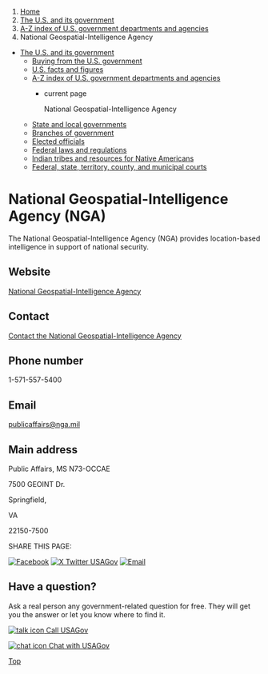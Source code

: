 1. [Home](/)
2. [The U.S. and its government](/about-the-us)
3. [A-Z index of U.S. government departments and agencies](/agency-index)
4. National Geospatial-Intelligence Agency

* [The U.S. and its government](/about-the-us)
  + [Buying from the U.S. government](/buy-from-government)
  + [U.S. facts and figures](/facts-figures)
  + [A-Z index of U.S. government departments and agencies](/agency-index)
    - current page

      National Geospatial-Intelligence Agency
  + [State and local governments](/state-local-governments)
  + [Branches of government](/branches-of-government)
  + [Elected officials](/elected-officials)
  + [Federal laws and regulations](/laws-and-regulations)
  + [Indian tribes and resources for Native Americans](/tribes)
  + [Federal, state, territory, county, and municipal courts](/courts)

National Geospatial-Intelligence Agency
(NGA)
=============================================

The National Geospatial-Intelligence Agency (NGA) provides location-based intelligence in support of national security.

Website
-------

[National Geospatial-Intelligence Agency](http://www.nga.mil/)

Contact
-------

[Contact the National Geospatial-Intelligence Agency](https://www.nga.mil/contact/Contact_Us.html)

Phone number
------------

1-571-557-5400

Email
-----

[publicaffairs@nga.mil](mailto:publicaffairs@nga.mil)

Main address
------------

Public Affairs, MS N73-OCCAE
  

7500 GEOINT Dr.
  

Springfield,

VA

22150-7500

SHARE THIS PAGE:

[![Facebook](/themes/custom/usagov/images/social-media-icons/Facebook_Icon.svg)](https://www.facebook.com/sharer/sharer.php?u=https://www.usa.gov/agencies/national-geospatial-intelligence-agency&v=3)
[![X Twitter USAGov](/themes/custom/usagov/images/social-media-icons/X_Twitter_Icon.svg?version=2)](https://twitter.com/intent/tweet?source=webclient&text=https://www.usa.gov/agencies/national-geospatial-intelligence-agency)
[![Email](/themes/custom/usagov/images/social-media-icons/Email_Icon.svg?version=2)](mailto:?subject=https://www.usa.gov/agencies/national-geospatial-intelligence-agency)

Have a question?
----------------

Ask a real person any government-related question for free. They will get you the answer or let you know where to find it.

[![talk icon](/themes/custom/usagov/images/ICONS_talk.png)
Call USAGov](/phone)

[![chat icon](/themes/custom/usagov/images/ICONS_chat.png)
Chat with USAGov](/chat)

[Top](#main-content)